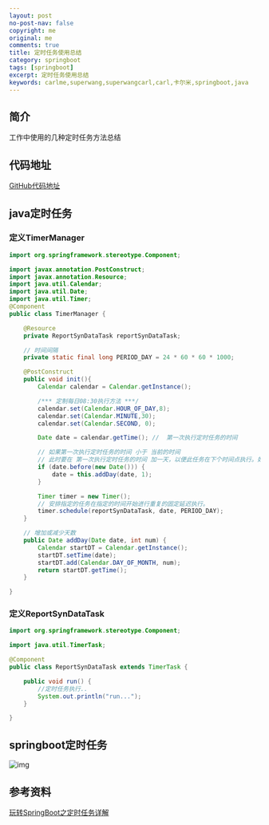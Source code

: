 ```yaml
---
layout: post
no-post-nav: false 
copyright: me
original: me
comments: true
title: 定时任务使用总结
category: springboot
tags: [springboot]
excerpt: 定时任务使用总结
keywords: carlme,superwang,superwangcarl,carl,卡尔米,springboot,java
---
```


## 简介

工作中使用的几种定时任务方法总结

## 代码地址

[GitHub代码地址](https://github.com/SuperWangCarl/spring-boot-examples/tree/master/scheduled)

## java定时任务

### 定义TimerManager

```java
import org.springframework.stereotype.Component;

import javax.annotation.PostConstruct;
import javax.annotation.Resource;
import java.util.Calendar;
import java.util.Date;
import java.util.Timer;
@Component
public class TimerManager {

	@Resource
	private ReportSynDataTask reportSynDataTask;

	// 时间间隔
	private static final long PERIOD_DAY = 24 * 60 * 60 * 1000;

	@PostConstruct
	public void init(){
		Calendar calendar = Calendar.getInstance();

		/*** 定制每日08:30执行方法 ***/
		calendar.set(Calendar.HOUR_OF_DAY,8);
		calendar.set(Calendar.MINUTE,30);
		calendar.set(Calendar.SECOND, 0);

		Date date = calendar.getTime(); //  第一次执行定时任务的时间

		// 如果第一次执行定时任务的时间 小于 当前的时间
		// 此时要在 第一次执行定时任务的时间 加一天，以便此任务在下个时间点执行。如果不加一天，任务会立即执行。
		if (date.before(new Date())) {
			date = this.addDay(date, 1);
		}

		Timer timer = new Timer();
		// 安排指定的任务在指定的时间开始进行重复的固定延迟执行。
		timer.schedule(reportSynDataTask, date, PERIOD_DAY);
	}

	// 增加或减少天数
	public Date addDay(Date date, int num) {
		Calendar startDT = Calendar.getInstance();
		startDT.setTime(date);
		startDT.add(Calendar.DAY_OF_MONTH, num);
		return startDT.getTime();
	}

}
```

### 定义ReportSynDataTask

```java
import org.springframework.stereotype.Component;

import java.util.TimerTask;

@Component
public class ReportSynDataTask extends TimerTask {

	public void run() {
		//定时任务执行..
		System.out.println("run...");
	}

}
```

## springboot定时任务

![img](../../assets/images/blog/2019/20190527165706.png)

## 参考资料

[玩转SpringBoot之定时任务详解](https://www.cnblogs.com/mmzs/p/10161936.html)
